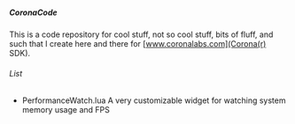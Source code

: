 ##### CoronaCode #####

This is a code repository for cool stuff, not so cool stuff, bits of fluff, and such that I create here and there for [www.coronalabs.com](Corona(r) SDK).

###### List ######
* PerformanceWatch.lua
	A very customizable widget for watching system memory usage and FPS
